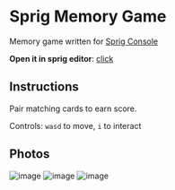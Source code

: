 # Sprig Memory Game
Memory game written for [Sprig Console](https://sprig.hackclub.com/)

**Open it in sprig editor**: [click](https://sprig.hackclub.com/gallery/memory_game)

## Instructions
Pair matching cards to earn score.

Controls:
`wasd` to move, 
`i` to interact

## Photos
![image](https://github.com/user-attachments/assets/d6257bc0-2ed9-4121-a768-b3c57358dd4d)
![image](https://github.com/user-attachments/assets/7be820d7-7fd0-4fb8-bae1-cae69890a5c2)
![image](https://github.com/user-attachments/assets/5adb5b06-6c69-41ed-873d-7d25b1a7fe81)

